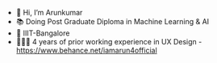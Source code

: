 - 👋 Hi, I’m Arunkumar
- 📚 Doing Post Graduate Diploma in Machine Learning & AI
- 🏫 IIIT-Bangalore
- 👨🏾‍💻 4 years of prior working experience in UX Design - https://www.behance.net/iamarun4official

<!---
arunkumar-ml-ai/arunkumar-ml-ai is a ✨ special ✨ repository because its `README.md` (this file) appears on your GitHub profile.
You can click the Preview link to take a look at your changes.
--->
